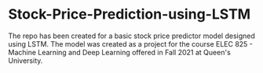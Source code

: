 # Stock-Price-Prediction-using-LSTM
The repo has been created for a basic stock price predictor model designed using LSTM. 
The model was created as a project for the course ELEC 825 - Machine Learning and Deep Learning offered in Fall 2021 at Queen's University.
